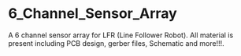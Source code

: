 # 6_Channel_Sensor_Array
A 6 channel sensor array for LFR (Line Follower Robot). All material is present including PCB design, gerber files, Schematic and more!!!.
